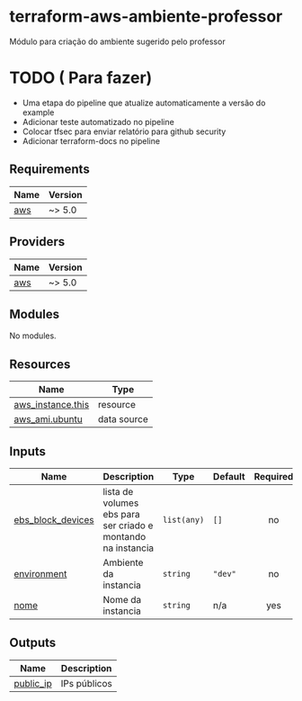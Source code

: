 # terraform-aws-ambiente-professor
Módulo para criação do ambiente sugerido pelo professor


# TODO ( Para fazer)

 - Uma etapa do pipeline que atualize automaticamente a versão do example
 - Adicionar teste automatizado no pipeline
 - Colocar tfsec para enviar relatório para github security
 - Adicionar terraform-docs no pipeline

<!-- BEGIN_TF_DOCS -->
## Requirements

| Name | Version |
|------|---------|
| <a name="requirement_aws"></a> [aws](#requirement\_aws) | ~> 5.0 |

## Providers

| Name | Version |
|------|---------|
| <a name="provider_aws"></a> [aws](#provider\_aws) | ~> 5.0 |

## Modules

No modules.

## Resources

| Name | Type |
|------|------|
| [aws_instance.this](https://registry.terraform.io/providers/hashicorp/aws/latest/docs/resources/instance) | resource |
| [aws_ami.ubuntu](https://registry.terraform.io/providers/hashicorp/aws/latest/docs/data-sources/ami) | data source |

## Inputs

| Name | Description | Type | Default | Required |
|------|-------------|------|---------|:--------:|
| <a name="input_ebs_block_devices"></a> [ebs\_block\_devices](#input\_ebs\_block\_devices) | lista de volumes ebs para ser criado e montando na instancia | `list(any)` | `[]` | no |
| <a name="input_environment"></a> [environment](#input\_environment) | Ambiente da instancia | `string` | `"dev"` | no |
| <a name="input_nome"></a> [nome](#input\_nome) | Nome da instancia | `string` | n/a | yes |

## Outputs

| Name | Description |
|------|-------------|
| <a name="output_public_ip"></a> [public\_ip](#output\_public\_ip) | IPs públicos |
<!-- END_TF_DOCS -->
